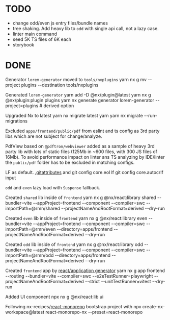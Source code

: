 # TODO
* change odd/even js entry files/bundle names
* tree shaking. Add heavy lib to `odd` with single api call, not a lazy case.
* linter main command
* seed 5K TS files of 6K each 
* storybook

# DONE
Generator `lorem-generator` moved to `tools/nxplugins`
    yarn nx g mv --project plugins --destination tools/nxplugins

Generated `lorem-generator`
    yarn add -D @nx/plugin@latest
    yarn nx g @nx/plugin:plugin plugins
    yarn nx generate generator lorem-generator --project=plugins # derived option

Upgraded Nx to latest
    yarn nx migrate latest
    yarn
    yarn nx migrate --run-migrations

Excluded `apps/frontend/public/pdf` from eslint and ts config as 3rd party libs which are not subject for change/analyze.

PdfView based on `@pdftron/webviewer` added as a sample of heavy 3rd party lib with lots of static files 
(125Mb in ~600 files, with 300 JS files of 16Mb). 
To avoid performance impact on linter ans TS analyzing by IDE/linter the `public/pdf` folder has to be excluded in matching configs.

LF as default. [.gitattributes](.gitattributes) and
    git config core.eol lf
    git config core.autocrlf input


`odd` and `even` lazy load with `Suspense` fallback. 


Created `shared` lib inside of `frontend`
    yarn nx g @nx/react:library shared --bundler=vite --appProject=frontend --component --compiler=swc --importPath=@rmn/shared  --projectNameAndRootFormat=derived --dry-run

Created `even` lib inside of `frontend`
    yarn nx g @nx/react:library even --bundler=vite --appProject=frontend --component --compiler=swc --importPath=@rmn/even --directory=apps/frontend --projectNameAndRootFormat=derived --dry-run

Created `odd` lib inside of `frontend`
    yarn nx g @nx/react:library odd --bundler=vite --appProject=frontend --component --compiler=swc --importPath=@rmn/odd --directory=apps/frontend --projectNameAndRootFormat=derived --dry-run

Created `frontend` app by [react/application generator](https://nx.dev/nx-api/react/generators/application)
    yarn nx g app frontend --routing --bundler=vite --compiler=swc --e2eTestRunner=playwright --projectNameAndRootFormat=derived --strict --unitTestRunner=vitest --dry-run

 Added UI component
    npx nx g @nx/react:lib ui

Following nx-recipes/[react-monorepo](https://github.com/nrwl/nx-recipes/tree/main/react-monorepo) bootstrap  project with 
    npx create-nx-workspace@latest react-monorepo-nx --preset=react-monorepo

